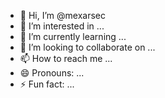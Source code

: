 - 👋 Hi, I’m @mexarsec
- 👀 I’m interested in ...
- 🌱 I’m currently learning ...
- 💞️ I’m looking to collaborate on ...
- 📫 How to reach me ...
- 😄 Pronouns: ...
- ⚡ Fun fact: ...

<!---
mexarsec/mexarsec is a ✨ special ✨ repository because its `README.md` (this file) appears on your GitHub profile.
You can click the Preview link to take a look at your changes.
--->
